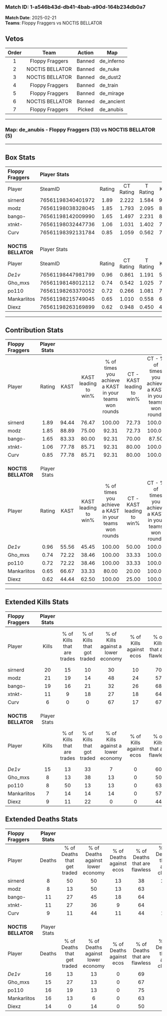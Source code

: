 ### Match ID: 1-a546b43d-db41-4bab-a90d-164b234db0a7  
**Match Date**: 2025-02-21  
**Teams**: Floppy Fraggers vs NOCTIS BELLATOR  

## Vetos  

| Order | Team | Action | Map |
| :---: | :--: | :----: | --- |
| 1 | Floppy Fraggers | Banned | de_inferno |
| 2 | NOCTIS BELLATOR | Banned | de_nuke |
| 3 | NOCTIS BELLATOR | Banned | de_dust2 |
| 4 | Floppy Fraggers | Banned | de_train |
| 5 | Floppy Fraggers | Banned | de_mirage |
| 6 | NOCTIS BELLATOR | Banned | de_ancient |
| 7 | Floppy Fraggers | Picked | de_anubis |

---  

### **Map**: de_anubis - Floppy Fraggers (13) vs NOCTIS BELLATOR (5)  
---  

## Box Stats  

| **Floppy Fraggers** | Player Stats      |        |           |          |       |       |       |         |        |      |     |
| :- | :- | :-: | :-: | :-: | :-: | :-: | :-: | :-: | :-: | :-: | :-: |
| Player              | SteamID           | Rating | CT Rating | T Rating | KAST  |  ADR  | Kills | Assists | Deaths | K/D  | HS% |
| sirnerd             | 76561198340401972 |  1.89  |   2.222   |  1.584   | 94.44 | 121.9 |  20   |    4    |   8    | 2.50 | 45  |
| modz                | 76561198038328045 |  1.85  |   1.793   |  2.095   | 88.89 | 110.0 |  21   |    3    |   8    | 2.63 | 42  |
| bango-              | 76561198142009990 |  1.65  |   1.497   |  2.231   | 83.33 | 117.0 |  19   |    4    |   11   | 1.73 | 52  |
| xtnkt-              | 76561198032447736 |  1.06  |   1.031   |  1.402   | 77.78 | 66.7  |  11   |    2    |   11   | 1.00 | 45  |
| Curv                | 76561198392131784 |  0.85  |   1.059   |  0.562   | 77.78 | 44.6  |   6   |   10    |   9    | 0.67 | 50  |
|                     |                   |        |           |          |       |       |       |         |        |      |     |
|                     |                   |        |           |          |       |       |       |         |        |      |     |
|                     |                   |        |           |          |       |       |       |         |        |      |     |
| **NOCTIS BELLATOR** | Player Stats      |        |           |          |       |       |       |         |        |      |     |
| Player              | SteamID           | Rating | CT Rating | T Rating | KAST  |  ADR  | Kills | Assists | Deaths | K/D  | HS% |
| _De1v_              | 76561198447981799 |  0.96  |   0.861   |  1.191   | 55.56 | 76.8  |  15   |    1    |   16   | 0.94 | 60  |
| Gho_mxs             | 76561198148012112 |  0.74  |   0.542   |  1.025   | 72.22 | 57.0  |   8   |    6    |   15   | 0.53 | 25  |
| po110               | 76561198263370052 |  0.72  |   0.266   |  1.081   | 72.22 | 58.8  |   8   |    6    |   16   | 0.50 | 62  |
| Mankarlitos         | 76561198215749045 |  0.65  |   1.010   |  0.558   | 66.67 | 62.6  |   7   |    7    |   16   | 0.44 | 28  |
| Diexz               | 76561198263169899 |  0.62  |   0.948   |  0.450   | 44.44 | 59.6  |   9   |    4    |   14   | 0.64 | 66  |
---  

## Contribution Stats  

| **Floppy Fraggers** | Player Stats |       |                      |                                                        |                           |                                                             |                          |                                                            |
| :- | :-: | :-: | :-: | :-: | :-: | :-: | :-: | :-: |
| Player              |    Rating    | KAST  | KAST leading to win% | % of times you achieve a KAST in your teams won rounds | CT - KAST leading to win% | CT - % of times you achieve a KAST in your teams won rounds | T - KAST leading to win% | T - % of times you achieve a KAST in your teams won rounds |
| sirnerd             |     1.89     | 94.44 |        76.47         |                         100.00                         |           72.73           |                           100.00                            |          83.33           |                           100.00                           |
| modz                |     1.85     | 88.89 |        75.00         |                         92.31                          |           72.73           |                           100.00                            |          80.00           |                           80.00                            |
| bango-              |     1.65     | 83.33 |        80.00         |                         92.31                          |           70.00           |                            87.50                            |          100.00          |                           100.00                           |
| xtnkt-              |     1.06     | 77.78 |        85.71         |                         92.31                          |           80.00           |                           100.00                            |          100.00          |                           80.00                            |
| Curv                |     0.85     | 77.78 |        85.71         |                         92.31                          |           80.00           |                           100.00                            |          100.00          |                           80.00                            |
|                     |              |       |                      |                                                        |                           |                                                             |                          |                                                            |
|                     |              |       |                      |                                                        |                           |                                                             |                          |                                                            |
|                     |              |       |                      |                                                        |                           |                                                             |                          |                                                            |
| **NOCTIS BELLATOR** | Player Stats |       |                      |                                                        |                           |                                                             |                          |                                                            |
| Player              |    Rating    | KAST  | KAST leading to win% | % of times you achieve a KAST in your teams won rounds | CT - KAST leading to win% | CT - % of times you achieve a KAST in your teams won rounds | T - KAST leading to win% | T - % of times you achieve a KAST in your teams won rounds |
| _De1v_              |     0.96     | 55.56 |        45.45         |                         100.00                         |           50.00           |                           100.00                            |          44.44           |                           100.00                           |
| Gho_mxs             |     0.74     | 72.22 |        38.46         |                         100.00                         |           33.33           |                           100.00                            |          40.00           |                           100.00                           |
| po110               |     0.72     | 72.22 |        38.46         |                         100.00                         |           33.33           |                           100.00                            |          40.00           |                           100.00                           |
| Mankarlitos         |     0.65     | 66.67 |        33.33         |                         80.00                          |           20.00           |                           100.00                            |          42.86           |                           75.00                            |
| Diexz               |     0.62     | 44.44 |        62.50         |                         100.00                         |           25.00           |                           100.00                            |          100.00          |                           100.00                           |
---  

## Extended Kills Stats  

| **Floppy Fraggers** | Player Stats |                            |                            |                                    |                         |                              |                                 |                                       |                    |           |
| :- | :-: | :-: | :-: | :-: | :-: | :-: | :-: | :-: | :-: | :-: |
| Player              |    Kills     | % of Kills that are trades | % of Kills that got traded | % of Kills against a lower economy | % of Kills against ecos | % of Kills that are flawless | % of Kills that are close duels | % of Kills that are assisted by flash | Pistol Round Kills | AWP Kills |
| sirnerd             |      20      |             15             |             10             |                 30                 |           10            |              70              |                5                |                  10                   |         0          |     2     |
| modz                |      21      |             19             |             14             |                 48                 |           24            |              57              |                0                |                  10                   |         3          |     3     |
| bango-              |      19      |             16             |             21             |                 32                 |           26            |              68              |                5                |                   0                   |         0          |     2     |
| xtnkt-              |      11      |             9              |             18             |                 27                 |           18            |              64              |                0                |                   0                   |         0          |     3     |
| Curv                |      6       |             0              |             0              |                 67                 |           17            |              67              |                0                |                   0                   |         0          |     0     |
|                     |              |                            |                            |                                    |                         |                              |                                 |                                       |                    |           |
|                     |              |                            |                            |                                    |                         |                              |                                 |                                       |                    |           |
|                     |              |                            |                            |                                    |                         |                              |                                 |                                       |                    |           |
| **NOCTIS BELLATOR** | Player Stats |                            |                            |                                    |                         |                              |                                 |                                       |                    |           |
| Player              |    Kills     | % of Kills that are trades | % of Kills that got traded | % of Kills against a lower economy | % of Kills against ecos | % of Kills that are flawless | % of Kills that are close duels | % of Kills that are assisted by flash | Pistol Round Kills | AWP Kills |
| _De1v_              |      15      |             13             |             33             |                 7                  |            0            |              60              |               13                |                   0                   |         0          |     1     |
| Gho_mxs             |      8       |             13             |             38             |                 13                 |            0            |              50              |               13                |                  13                   |         1          |     0     |
| po110               |      8       |             50             |             13             |                 13                 |            0            |              63              |               13                |                   0                   |         0          |     1     |
| Mankarlitos         |      7       |             14             |             14             |                 14                 |            0            |              57              |               14                |                   0                   |         3          |     0     |
| Diexz               |      9       |             11             |             22             |                 0                  |            0            |              44              |                0                |                   0                   |         0          |     0     |
## Extended Deaths Stats  

| **Floppy Fraggers** | Player Stats |                             |                                   |                          |                               |                            |                           |               |
| :- | :-: | :-: | :-: | :-: | :-: | :-: | :-: | :-: |
| Player              |    Deaths    | % of Deaths that get traded | % of Deaths against lower economy | % of Deaths against ecos | % of Deaths that are flawless | % of Deaths that are close | % of Deaths while blinded | Deaths to AWP |
| sirnerd             |      8       |             50              |                50                 |            13            |              38               |             25             |             0             |       1       |
| modz                |      8       |             13              |                50                 |            13            |              63               |             0              |             0             |       0       |
| bango-              |      11      |             27              |                45                 |            18            |              64               |             9              |             0             |       2       |
| xtnkt-              |      11      |             27              |                36                 |            9             |              64               |             9              |             0             |       0       |
| Curv                |      9       |             11              |                44                 |            11            |              44               |             11             |            11             |       1       |
|                     |              |                             |                                   |                          |                               |                            |                           |               |
|                     |              |                             |                                   |                          |                               |                            |                           |               |
|                     |              |                             |                                   |                          |                               |                            |                           |               |
| **NOCTIS BELLATOR** | Player Stats |                             |                                   |                          |                               |                            |                           |               |
| Player              |    Deaths    | % of Deaths that get traded | % of Deaths against lower economy | % of Deaths against ecos | % of Deaths that are flawless | % of Deaths that are close | % of Deaths while blinded | Deaths to AWP |
| _De1v_              |      16      |             13              |                13                 |            0             |              69               |             6              |            19             |       0       |
| Gho_mxs             |      15      |             27              |                13                 |            0             |              67               |             7              |             0             |       1       |
| po110               |      16      |             19              |                13                 |            0             |              75               |             0              |             6             |       0       |
| Mankarlitos         |      16      |             13              |                 6                 |            0             |              63               |             0              |             0             |       1       |
| Diexz               |      14      |              0              |                14                 |            0             |              50               |             0              |             0             |       1       |
